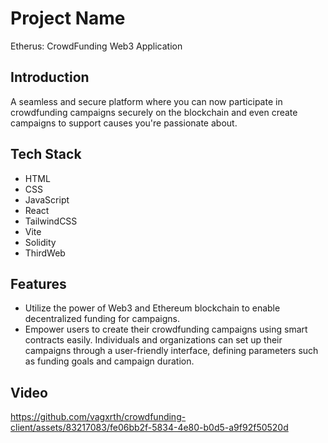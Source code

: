 # Project Name
Etherus: CrowdFunding Web3 Application


## Introduction
A seamless and secure platform where you can now participate in crowdfunding campaigns securely on the blockchain and even create campaigns to support causes you're passionate about.
 

## Tech Stack
- HTML
- CSS
- JavaScript
- React
- TailwindCSS
- Vite
- Solidity
- ThirdWeb


## Features
- Utilize the power of Web3 and Ethereum blockchain to enable decentralized funding for campaigns. 
- Empower users to create their crowdfunding campaigns using smart contracts easily. Individuals and organizations can set up their campaigns through a user-friendly interface, defining parameters such as funding goals and campaign duration.


## Video



https://github.com/vagxrth/crowdfunding-client/assets/83217083/fe06bb2f-5834-4e80-b0d5-a9f92f50520d




